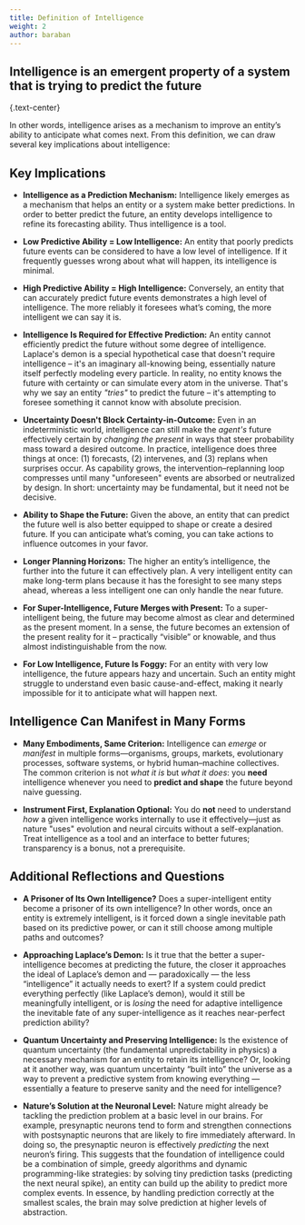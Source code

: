 ```yaml
---
title: Definition of Intelligence
weight: 2
author: baraban
---
```


## Intelligence is an emergent property of a system that is trying to predict the future
{.text-center}

In other words, intelligence arises as a mechanism to improve an entity’s ability to anticipate what comes next. From this definition, we can draw several key implications about intelligence:

## Key Implications

* **Intelligence as a Prediction Mechanism:** Intelligence likely emerges as a mechanism that helps an entity or a system make better predictions. In order to better predict the future, an entity develops intelligence to refine its forecasting ability. Thus intelligence is a tool.

* **Low Predictive Ability \= Low Intelligence:** An entity that poorly predicts future events can be considered to have a low level of intelligence. If it frequently guesses wrong about what will happen, its intelligence is minimal.

* **High Predictive Ability \= High Intelligence:** Conversely, an entity that can accurately predict future events demonstrates a high level of intelligence. The more reliably it foresees what’s coming, the more intelligent we can say it is.

* **Intelligence Is Required for Effective Prediction:** An entity cannot efficiently predict the future without some degree of intelligence. Laplace's demon is a special hypothetical case that doesn't require intelligence – it's an imaginary all-knowing being, essentially nature itself perfectly modeling every particle. In reality, no entity knows the future with certainty or can simulate every atom in the universe. That's why we say an entity *"tries"* to predict the future – it's attempting to foresee something it cannot know with absolute precision.

* **Uncertainty Doesn't Block Certainty-in-Outcome:** Even in an indeterministic world, intelligence can still make the *agent's* future effectively certain by *changing the present* in ways that steer probability mass toward a desired outcome. In practice, intelligence does three things at once: (1) forecasts, (2) intervenes, and (3) replans when surprises occur. As capability grows, the intervention–replanning loop compresses until many "unforeseen" events are absorbed or neutralized by design. In short: uncertainty may be fundamental, but it need not be decisive.

* **Ability to Shape the Future:** Given the above, an entity that can predict the future well is also better equipped to shape or create a desired future. If you can anticipate what’s coming, you can take actions to influence outcomes in your favor.

* **Longer Planning Horizons:** The higher an entity’s intelligence, the further into the future it can effectively plan. A very intelligent entity can make long-term plans because it has the foresight to see many steps ahead, whereas a less intelligent one can only handle the near future.

* **For Super-Intelligence, Future Merges with Present:** To a super-intelligent being, the future may become almost as clear and determined as the present moment. In a sense, the future becomes an extension of the present reality for it – practically “visible” or knowable, and thus almost indistinguishable from the now.

* **For Low Intelligence, Future Is Foggy:** For an entity with very low intelligence, the future appears hazy and uncertain. Such an entity might struggle to understand even basic cause-and-effect, making it nearly impossible for it to anticipate what will happen next.

## Intelligence Can Manifest in Many Forms

* **Many Embodiments, Same Criterion:** Intelligence can *emerge* or *manifest* in multiple forms—organisms, groups, markets, evolutionary processes, software systems, or hybrid human–machine collectives. The common criterion is not *what it is* but *what it does*: you **need** intelligence whenever you need to **predict and shape** the future beyond naive guessing.

* **Instrument First, Explanation Optional:** You do **not** need to understand *how* a given intelligence works internally to use it effectively—just as nature "uses" evolution and neural circuits without a self-explanation. Treat intelligence as a tool and an interface to better futures; transparency is a bonus, not a prerequisite.

## Additional Reflections and Questions

* **A Prisoner of Its Own Intelligence?** Does a super-intelligent entity become a prisoner of its own intelligence? In other words, once an entity is extremely intelligent, is it forced down a single inevitable path based on its predictive power, or can it still choose among multiple paths and outcomes?

* **Approaching Laplace’s Demon:** Is it true that the better a super-intelligence becomes at predicting the future, the closer it approaches the ideal of Laplace’s demon and — paradoxically — the less “intelligence” it actually needs to exert? If a system could predict everything perfectly (like Laplace’s demon), would it still be meaningfully intelligent, or is *losing* the need for adaptive intelligence the inevitable fate of any super-intelligence as it reaches near-perfect prediction ability?

* **Quantum Uncertainty and Preserving Intelligence:** Is the existence of quantum uncertainty (the fundamental unpredictability in physics) a necessary mechanism for an entity to retain its intelligence? Or, looking at it another way, was quantum uncertainty “built into” the universe as a way to prevent a predictive system from knowing everything — essentially a feature to preserve sanity and the need for intelligence?

* **Nature’s Solution at the Neuronal Level:** Nature might already be tackling the prediction problem at a basic level in our brains. For example, presynaptic neurons tend to form and strengthen connections with postsynaptic neurons that are likely to fire immediately afterward. In doing so, the presynaptic neuron is effectively *predicting* the next neuron’s firing. This suggests that the foundation of intelligence could be a combination of simple, greedy algorithms and dynamic programming-like strategies: by solving tiny prediction tasks (predicting the next neural spike), an entity can build up the ability to predict more complex events. In essence, by handling prediction correctly at the smallest scales, the brain may solve prediction at higher levels of abstraction.

